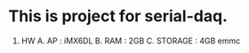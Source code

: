 # This is project for serial-daq.

1. HW
        A. AP : iMX6DL
        B. RAM : 2GB
        C. STORAGE : 4GB emmc
